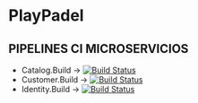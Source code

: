 # PlayPadel

<h2>PIPELINES CI MICROSERVICIOS</h2>

* Catalog.Build -> [![Build Status](https://dev.azure.com/miguelsierramartin1599/PlayPadel/_apis/build/status/Catalog.Api.Build?branchName=master)](https://dev.azure.com/miguelsierramartin1599/PlayPadel/_build/latest?definitionId=9&branchName=master)
* Customer.Build -> [![Build Status](https://dev.azure.com/miguelsierramartin1599/PlayPadel/_apis/build/status/Customer.Api.Build?branchName=master)](https://dev.azure.com/miguelsierramartin1599/PlayPadel/_build/latest?definitionId=10&branchName=master)
* Identity.Build -> [![Build Status](https://dev.azure.com/miguelsierramartin1599/PlayPadel/_apis/build/status/Identity.Api.Build?branchName=master)](https://dev.azure.com/miguelsierramartin1599/PlayPadel/_build/latest?definitionId=11&branchName=master)

